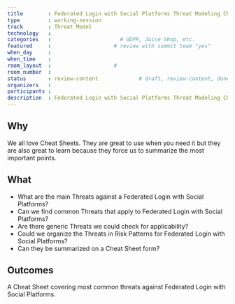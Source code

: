 ```yaml
---
title        : Federated Login with Social Platforms Threat Modeling Cheat Sheet
type         : working-session
track        : Threat Model
technology   :
categories   :                      # GDPR, Juice Shop, etc.
featured     :                    # review with summit team "yes"
when_day     :
when_time    :
room_layout  :                    #
room_number  :
status       : review-content             # draft, review-content, done
organizers   :
participants : 
description  : Federated Login with Social Platforms Threat Modeling Cheat Sheet
---
```


## Why

We all love Cheat Sheets. They are great to use when you need it but they are also great to learn because they force us to summarize the most important points.


## What

 - What are the main Threats against a Federated Login with Social Platforms? 
 - Can we find common Threats that apply to Federated Login with Social Platforms? 
 - Are there generic Threats we could check for applicability?
 - Could we organize the Threats in Risk Patterns for Federated Login with Social Platforms? 
 - Can they be summarized on a Cheat Sheet form? 

## Outcomes

A Cheat Sheet covering most common threats against Federated Login with Social Platforms.
